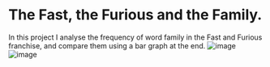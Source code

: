 # The Fast, the Furious and the Family.
In this project I analyse the frequency of word family in the Fast and Furious franchise, and compare them using a bar graph at the end.
![image](https://github.com/thedatadj/FastFuriousFamily/assets/70174908/b19dc1ad-9a75-41ac-a08d-286d4724d356)
![image](https://github.com/thedatadj/FastFuriousFamily/assets/70174908/78162da5-b136-4a4f-8265-c83dc0095b26)
